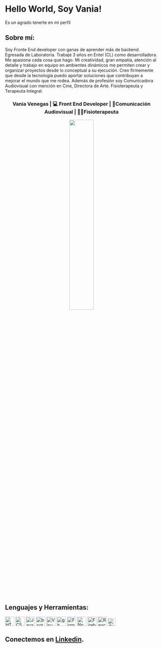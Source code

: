 # Hello World, Soy Vania!
Es un agrado tenerte en mi perfil

## Sobre mí:
Soy Fronte End developer con ganas de aprender más de backend.
Egresada de Laboratoria. 
Trabajé 3 años en Entel (CL) como desarrolladora.
Me apasiona cada cosa que hago. Mi creatividad, gran empatía, atención al detalle y trabajo en equipo en ambientes dinámicos me permiten crear y organizar proyectos desde lo conceptual a su ejecución. Creo firmemente que desde la tecnología puedo aportar soluciones que contribuyan a mejorar el mundo que me rodea. Además de profesión soy Comunicadora Audiovisual con mención en Cine, Directora de Arte. Fisioterapeuta y Terapeuta Integral.

<div align="center">
<h3> Vania Venegas | 💻 Front End Developer | 🎥Comunicación Audiovisual | 🧘‍♀️Fisioterapeuta </h3>
</div>
<div align="center"><img src="https://i.pinimg.com/564x/72/7b/3c/727b3cf20073d5f1e66ba0337cd1272a.jpg" width="40%"/> </div>

## Lenguajes y Herramientas:

<img src="https://img.shields.io/badge/HTML5-282C34?logo=html5&logoColor=E34F26" alt="HTML5 logo" title="HTML5" height="30" /> <img src="https://img.shields.io/badge/CSS3-282C34?logo=css3&logoColor=1572B6" alt="CSS3 logo" title="CSS3" height="30" />
<img src="https://img.shields.io/badge/JavaScript-282C34?logo=javascript&logoColor=F7DF1E" alt="JavaScript logo" title="JavaScript" height="30" />
<img src="https://img.shields.io/badge/Bootstrap-282C34?logo=Bootstrap&logoColor=007ACC" alt="bootstrap logo" title="bootstrap" height="30" />
<img src="https://img.shields.io/badge/VS%20Code-282C34?logo=visual-studio-code&logoColor=007ACC" alt="Visual Studio Code logo" title="Visual Studio Code" height="30" />
<img src="https://img.shields.io/badge/git-282C34?logo=git&logoColor=F05032" alt="git logo" title="git" height="30" />
<img src="https://img.shields.io/badge/Figma-282C34?logo=figma&logoColor=white" alt="Figma" title="Fifma" height="30" />
<img src="https://img.shields.io/badge/Node.js-282C34?logo=node.js&logoColor=339933" alt="Node.js logo" title="Node.js" height="30" /> <img src="https://img.shields.io/badge/Firebase-282C34?logo=firebase&logoColor=FFCA28" alt="Firebase logo" title="Firebase" height="30" /> <img src="https://img.shields.io/badge/React-282C34?logo=react&logoColor=61DAFB" alt="React logo" title="React" height="30" />
<img src="https://img.shields.io/badge/GitHub-282C34?logo=github&logoColor=lightgrey" alt="GitHub logo" title="GitHub" height="25" />




## Conectemos en [Linkedin](https://www.linkedin.com/in/vania-venegas-756ba327/).
